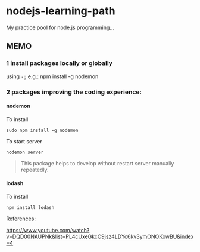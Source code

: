 # nodejs-learning-path
My practice pool for node.js programming...


## MEMO

### 1 install packages locally or globally

using `-g` e.g.: npm install -g nodemon


### 2 packages improving the coding experience:

#### nodemon
To install
```linux
sudo npm install -g nodemon
```
To start server
```linux
nodemon server
```
> This package helps to develop without restart server manually repeatedly.


#### lodash
To install
```linux
npm install lodash
```

References:

https://www.youtube.com/watch?v=DQD00NAUPNk&list=PL4cUxeGkcC9jsz4LDYc6kv3ymONOKxwBU&index=4
